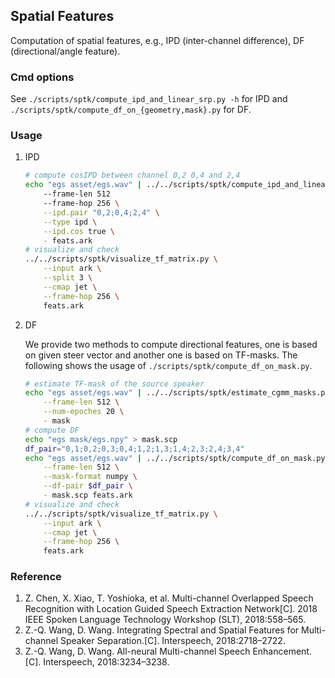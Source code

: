 ## Spatial Features

Computation of spatial features, e.g., IPD (inter-channel difference), DF (directional/angle feature).

### Cmd options

See `./scripts/sptk/compute_ipd_and_linear_srp.py -h` for IPD and `./scripts/sptk/compute_df_on_{geometry,mask}.py` for DF.

### Usage

1. IPD
    ```bash
    # compute cosIPD between channel 0,2 0,4 and 2,4
    echo "egs asset/egs.wav" | ../../scripts/sptk/compute_ipd_and_linear_srp.py 
        --frame-len 512 
        --frame-hop 256 \
        --ipd.pair "0,2;0,4;2,4" \
        --type ipd \
        --ipd.cos true \
        - feats.ark
    # visualize and check
    ../../scripts/sptk/visualize_tf_matrix.py \
        --input ark \
        --split 3 \
        --cmap jet \
        --frame-hop 256 \
        feats.ark
    ```

2. DF

    We provide two methods to compute directional features, one is based on given steer vector and another one is based on TF-masks. The following shows the usage of `./scripts/sptk/compute_df_on_mask.py`.

    ```bash
    # estimate TF-mask of the source speaker
    echo "egs asset/egs.wav" | ../../scripts/sptk/estimate_cgmm_masks.py \
        --frame-len 512 \
        --num-epoches 20 \
        - mask
    # compute DF
    echo "egs mask/egs.npy" > mask.scp
    df_pair="0,1;0,2;0,3;0,4;1,2;1,3;1,4;2,3;2,4;3,4"
    echo "egs asset/egs.wav" | ../../scripts/sptk/compute_df_on_mask.py \
        --frame-len 512 \
        --mask-format numpy \
        --df-pair $df_pair \
        - mask.scp feats.ark
    # visualize and check
    ../../scripts/sptk/visualize_tf_matrix.py \
        --input ark \
        --cmap jet \
        --frame-hop 256 \
        feats.ark 
    ```

### Reference

1. Z. Chen, X. Xiao, T. Yoshioka, et al. Multi-channel Overlapped Speech Recognition with Location Guided Speech Extraction Network[C]. 2018 IEEE Spoken Language Technology Workshop (SLT), 2018:558–565.
2. Z.-Q. Wang, D. Wang. Integrating Spectral and Spatial Features for Multi-channel Speaker Separation.[C]. Interspeech, 2018:2718–2722.
3. Z.-Q. Wang, D. Wang. All-neural Multi-channel Speech Enhancement.[C]. Interspeech, 2018:3234–3238.